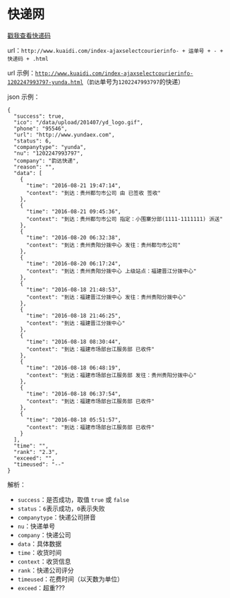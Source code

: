 # 快递网 #

[戳我查看快递码](https://github.com/jokermonn/-Api/blob/master/ExpressDeliveryCode.md)

url：`http://www.kuaidi.com/index-ajaxselectcourierinfo- + 运单号 + - + 快递码 + .html`

url 示例：[`http://www.kuaidi.com/index-ajaxselectcourierinfo-1202247993797-yunda.html`](http://www.kuaidi.com/index-ajaxselectcourierinfo-1202247993797-yunda.html)（`韵达`单号为`1202247993797`的快递）

json 示例：

	{
	  "success": true,
	  "ico": "/data/upload/201407/yd_logo.gif",
	  "phone": "95546",
	  "url": "http://www.yundaex.com",
	  "status": 6,
	  "companytype": "yunda",
	  "nu": "1202247993797",
	  "company": "韵达快递",
	  "reason": "",
	  "data": [
	    {
	      "time": "2016-08-21 19:47:14",
	      "context": "到达：贵州都匀市公司 由 已签收 签收"
	    },
	    {
	      "time": "2016-08-21 09:45:36",
	      "context": "到达：贵州都匀市公司 指定：小围寨分部(1111-1111111) 派送"
	    },
	    {
	      "time": "2016-08-20 06:32:38",
	      "context": "到达：贵州贵阳分拨中心 发往：贵州都匀市公司"
	    },
	    {
	      "time": "2016-08-20 06:17:24",
	      "context": "到达：贵州贵阳分拨中心 上级站点：福建晋江分拨中心"
	    },
	    {
	      "time": "2016-08-18 21:48:53",
	      "context": "到达：福建晋江分拨中心 发往：贵州贵阳分拨中心"
	    },
	    {
	      "time": "2016-08-18 21:46:25",
	      "context": "到达：福建晋江分拨中心"
	    },
	    {
	      "time": "2016-08-18 08:30:44",
	      "context": "到达：福建市场部台江服务部 已收件"
	    },
	    {
	      "time": "2016-08-18 06:48:19",
	      "context": "到达：福建市场部台江服务部 发往：贵州贵阳分拨中心"
	    },
	    {
	      "time": "2016-08-18 06:37:54",
	      "context": "到达：福建市场部台江服务部 已收件"
	    },
	    {
	      "time": "2016-08-18 05:51:57",
	      "context": "到达：福建市场部台江服务部 已收件"
	    }
	  ],
	  "time": "",
	  "rank": "2.3",
	  "exceed": "",
	  "timeused": "--"
	}

解析：

- `success`：是否成功，取值 `true` 或 `false`
- `status`：`6`表示成功，`0`表示失败
- `companytype`：快递公司拼音
- `nu`：快递单号
- `company`：快递公司
- `data`：具体数据
- `time`：收货时间
- `context`：收货信息
- `rank`：快递公司评分
- `timeused`：花费时间（以天数为单位）
- `exceed`：超重???
